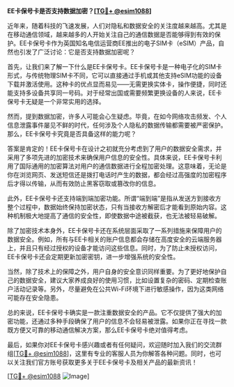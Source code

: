 **EE卡保号卡是否支持数据加密？[[TG💪+ @esim1088](https://t.me/s/esim1088)]**

近年来，随着科技的飞速发展，人们对隐私和数据安全的关注度越来越高。尤其是在移动通信领域，越来越多的人开始关注自己的通信数据是否能够得到有效的保护。EE卡保号卡作为英国知名电信运营商EE推出的电子SIM卡（eSIM）产品，自然也引发了广泛讨论：它是否支持数据加密呢？

首先，让我们来了解一下什么是EE卡保号卡。EE卡保号卡是一种电子化的SIM卡形式，与传统物理SIM卡不同，它可以直接通过手机或其他支持eSIM功能的设备下载并激活使用。这种卡的优点显而易见——无需更换实体卡，操作便捷，同时还能支持多设备共享同一号码。对于经常出国或需要频繁更换设备的人来说，EE卡保号卡无疑是一个非常实用的选择。

然而，提到数据加密，许多人可能会心生疑虑。毕竟，在如今网络攻击频发、个人信息泄露事件屡见不鲜的时代，任何涉及个人隐私的数据传输都需要被严密保护。那么，EE卡保号卡究竟是否具备这样的能力呢？

答案是肯定的！EE卡保号卡在设计之初就充分考虑到了用户的数据安全需求，并采用了多项先进的加密技术来确保用户信息的安全性。具体来说，EE卡保号卡利用了国际通用的加密算法对用户的通信数据进行全程加密处理。这意味着，无论是你在浏览网页、发送短信还是拨打电话时产生的数据，都会经过高强度的加密程序后才得以传输，从而有效防止黑客窃取或篡改你的信息。

此外，EE卡保号卡还支持端到端加密功能。所谓“端到端”是指从发送方到接收方整个过程中，数据始终保持加密状态，只有当接收方解密后才能看到原始内容。这种机制极大地提高了通信的安全性，即使数据中途被截获，也无法被轻易破解。

除了加密技术本身外，EE卡保号卡还在系统层面采取了一系列措施来保障用户的数据安全。例如，所有与EE卡相关的账户信息都会存储在高度安全的云端服务器上，并且只有经过授权的设备才能访问这些信息。同时，为了防止未授权访问，EE卡保号卡还会定期更新加密密钥，进一步增强系统的安全性。

当然，除了技术上的保障之外，用户自身的安全意识同样重要。为了更好地保护自己的数据安全，建议大家养成良好的使用习惯，比如设置复杂的密码、定期检查账户活动记录等。另外，尽量避免在公共Wi-Fi环境下进行敏感操作，因为这类网络可能存在安全隐患。

总的来说，EE卡保号卡确实是一款注重数据安全的产品。它不仅提供了强大的加密功能，还通过多种手段确保了用户的信息不会轻易被泄露。如果你正在寻找一款既方便又可靠的移动通信解决方案，那么EE卡保号卡绝对值得考虑。

最后，如果你对EE卡保号卡感兴趣或者有任何疑问，欢迎随时加入我们的交流群组[[TG💪+ @esim1088](https://t.me/s/esim1088)]，这里有专业的客服人员为你解答各种问题。同时，也可以关注我们官方账号获取更多关于EE卡保号卡及相关产品的最新资讯！

[[TG💪+ @esim1088](https://t.me/s/esim1088) ![Image](https://i.postimg.cc/4NQfJmqS/Snipaste-2025-05-13-00-14-12.png)]